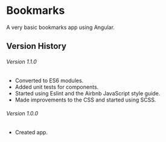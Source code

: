 # Bookmarks

A very basic bookmarks app using Angular.

## Version History

###### Version 1.1.0
- Converted to ES6 modules.
- Added unit tests for components.
- Started using Eslint and the Airbnb JavaScript style guide.
- Made improvements to the CSS and started using SCSS.

###### Version 1.0.0
- Created app.
